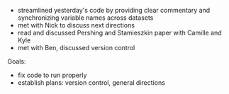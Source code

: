 * streamlined yesterday's code by providing clear commentary and synchronizing variable names across datasets
* met with Nick to discuss next directions
* read and discussed Pershing and Stamieszkin paper with Camille and Kyle
* met with Ben, discussed version control

Goals:
* fix code to run properly
* establish plans: version control, general directions

